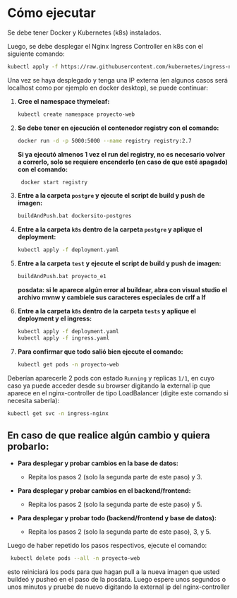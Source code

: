 # Cómo ejecutar

Se debe tener Docker y Kubernetes (k8s) instalados.

Luego, se debe desplegar el Nginx Ingress Controller en k8s con el siguiente comando:
 ```bash
kubectl apply -f https://raw.githubusercontent.com/kubernetes/ingress-nginx/main/deploy/static/provider/cloud/deploy.yaml -n ingress-nginx
 ```

Una vez se haya desplegado y tenga una IP externa (en algunos casos será localhost como por ejemplo en docker desktop), se puede continuar:

1. **Cree el namespace thymeleaf:**
    ```bash
    kubectl create namespace proyecto-web
    ```

2. **Se debe tener en ejecución el contenedor registry con el comando:**
    ```bash
    docker run -d -p 5000:5000 --name registry registry:2.7
    ```
    **Si ya ejecutó almenos 1 vez el run del registry, no es necesario volver a correrlo, solo se requiere encenderlo (en caso de que esté apagado) con el comando:**
   ```bash
    docker start registry
    ```

4. **Entre a la carpeta `postgre` y ejecute el script de build y push de imagen:**
    ```bash
    buildAndPush.bat dockersito-postgres
    ```

5. **Entre a la carpeta `k8s` dentro de la carpeta `postgre` y aplique el deployment:**
    ```bash
    kubectl apply -f deployment.yaml
    ```

6. **Entre a la carpeta `test` y ejecute el script de build y push de imagen:**
    ```bash
    buildAndPush.bat proyecto_e1
    ```
    **posdata: si le aparece algún error al buildear, abra con visual studio el archivo mvnw y cambiele sus caracteres especiales de crlf a lf**

7. **Entre a la carpeta `k8s` dentro de la carpeta `tests` y aplique el deployment y el ingress:**
    ```bash
    kubectl apply -f deployment.yaml
    kubectl apply -f ingress.yaml
    ```

8. **Para confirmar que todo salió bien ejecute el comando:**
    ```bash
    kubectl get pods -n proyecto-web
    ```

Deberían aparecerle 2 pods con estado `Running` y replicas `1/1`, en cuyo caso ya puede acceder desde su browser digitando la external ip que aparece en el nginx-controller de tipo LoadBalancer (digite este comando si necesita saberla):
   ```bash
   kubectl get svc -n ingress-nginx
   ```
    
## En caso de que realice algún cambio y quiera probarlo: 
- **Para desplegar y probar cambios en la base de datos:**
  - Repita los pasos 2 (solo la segunda parte de este paso) y 3.

- **Para desplegar y probar cambios en el backend/frontend:**
  - Repita los pasos 2 (solo la segunda parte de este paso) y 5.

- **Para desplegar y probar todo (backend/frontend y base de datos):**
  - Repita los pasos 2 (solo la segunda parte de este paso), 3, y 5.

Luego de haber repetido los pasos respectivos, ejecute el comando:
   ```bash
    kubectl delete pods --all -n proyecto-web
   ```
    
esto reiniciará los pods para que hagan pull a la nueva imagen que usted buildeó y pusheó en el paso de la posdata. Luego espere unos segundos o unos minutos y pruebe de nuevo digitando la external ip del nginx-controller
